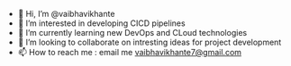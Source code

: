 - 👋 Hi, I’m @vaibhavikhante
- 👀 I’m interested in developing CICD pipelines
- 🌱 I’m currently learning new DevOps and CLoud technologies
- 💞️ I’m looking to collaborate on intresting ideas for project development
- 📫 How to reach me : email me vaibhavikhante7@gmail.com

<!---
vaibhavikhante/vaibhavikhante is a ✨ special ✨ repository because its `README.md` (this file) appears on your GitHub profile.
You can click the Preview link to take a look at your changes.
--->
